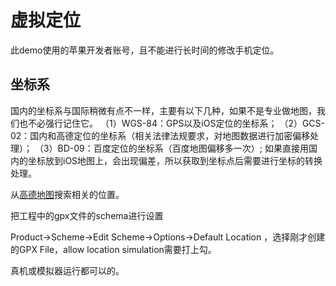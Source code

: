 # 虚拟定位

此demo使用的苹果开发者账号，且不能进行长时间的修改手机定位。

## 坐标系

国内的坐标系与国际稍微有点不一样，主要有以下几种，如果不是专业做地图，我们也不必强行记住它。
（1）WGS-84：GPS以及iOS定位的坐标系；
（2）GCS-02：国内和高德定位的坐标系（相关法律法规要求，对地图数据进行加密偏移处理）；
（3）BD-09：百度定位的坐标系（百度地图偏移多一次）;
如果直接用国内的坐标放到iOS地图上，会出现偏差，所以获取到坐标点后需要进行坐标的转换处理。

从[高德地图]([http://lbs.amap.com/console/show/picker](http://lbs.amap.com/console/show/picker))搜索相关的位置。

把工程中的gpx文件的schema进行设置

Product->Scheme->Edit Scheme->Options->Default Location ，选择刚才创建的GPX File，allow location simulation需要打上勾。

真机或模拟器运行都可以的。